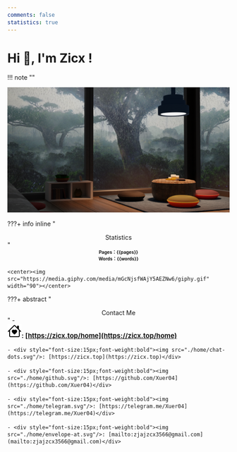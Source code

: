 ```yaml
---
comments: false
statistics: true
---
```


# Hi 👋, I'm Zicx !


!!! note "" 
    <center>
    <img src="./home/wallpaper.png" width="510"/>
    </center>

???+ info inline "<center>Statistics</center>"
    <div style="font-size:10px;font-weight:bold"><center>Pages：{{pages}} </center></div>
    <div style="font-size:10px;font-weight:bold"><center>Words：{{words}} </center></div>

    <center><img src="https://media.giphy.com/media/mGcNjsfWAjY5AEZNw6/giphy.gif" width="90"></center>


???+ abstract "<center>Contact Me</center>"
    - <div style="font-size:15px;font-weight:bold"><img src="./home/house-heart.svg"/>: [https://zicx.top/home](https://zicx.top/home)</div>

    - <div style="font-size:15px;font-weight:bold"><img src="./home/chat-dots.svg"/>: [https://zicx.top](https://zicx.top)</div>

    - <div style="font-size:15px;font-weight:bold"><img src="./home/github.svg"/>: [https://github.com/Xuer04](https://github.com/Xuer04)</div>

    - <div style="font-size:15px;font-weight:bold"><img src="./home/telegram.svg"/>: [https://telegram.me/Xuer04](https://telegram.me/Xuer04)</div>

    - <div style="font-size:15px;font-weight:bold"><img src="./home/envelope-at.svg"/>: [mailto:zjajzcx3566@gmail.com](mailto:zjajzcx3566@gmail.com)</div>

